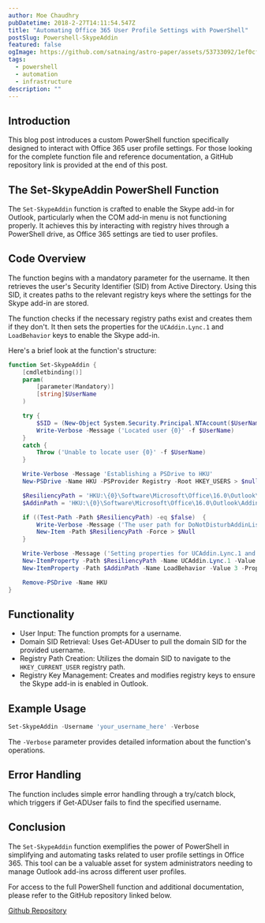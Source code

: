 ```yaml
---
author: Moe Chaudhry
pubDatetime: 2018-2-27T14:11:54.547Z
title: "Automating Office 365 User Profile Settings with PowerShell"
postSlug: Powershell-SkypeAddin
featured: false
ogImage: https://github.com/satnaing/astro-paper/assets/53733092/1ef0cf03-8137-4d67-ac81-84a032119e3a
tags:
  - powershell
  - automation
  - infrastructure
description: ""
---
```


## Introduction

This blog post introduces a custom PowerShell function specifically designed to interact with Office 365 user profile settings. For those looking for the complete function file and reference documentation, a GitHub repository link is provided at the end of this post.

## The Set-SkypeAddin PowerShell Function

The `Set-SkypeAddin` function is crafted to enable the Skype add-in for Outlook, particularly when the COM add-in menu is not functioning properly. It achieves this by interacting with registry hives through a PowerShell drive, as Office 365 settings are tied to user profiles.

## Code Overview

The function begins with a mandatory parameter for the username. It then retrieves the user's Security Identifier (SID) from Active Directory. Using this SID, it creates paths to the relevant registry keys where the settings for the Skype add-in are stored.

The function checks if the necessary registry paths exist and creates them if they don't. It then sets the properties for the `UCAddin.Lync.1` and `LoadBehavior` keys to enable the Skype add-in.

Here's a brief look at the function's structure:

```powershell
function Set-SkypeAddin {
    [cmdletbinding()]
    param(
        [parameter(Mandatory)]
        [string]$UserName
    )

    try {
        $SID = (New-Object System.Security.Principal.NTAccount($UserName)).Translate([System.Security.Principal.SecurityIdentifier]).value
        Write-Verbose -Message ('Located user {0}' -f $UserName)
    }
    catch {
        Throw ('Unable to locate user {0}' -f $UserName)
    }

    Write-Verbose -Message 'Establishing a PSDrive to HKU'
    New-PSDrive -Name HKU -PSProvider Registry -Root HKEY_USERS > $null

    $ResiliencyPath = 'HKU:\{0}\Software\Microsoft\Office\16.0\Outlook\Resiliency\DoNotDisturbAddinList' -f $SID
    $AddinPath = 'HKU:\{0}\Software\Microsoft\Office\16.0\Outlook\Addins\UCAddin.LyncAddin.1' -f $SID

    if ((Test-Path -Path $ResiliencyPath) -eq $false)  {
        Write-Verbose -Message ('The user path for DoNotDisturbAddinList does not exist for {0}; creating that path' -f $UserName)
        New-Item -Path $ResiliencyPath -Force > $Null
    }

    Write-Verbose -Message ('Setting properties for UCAddin.Lync.1 and LoadBehavior')
    New-ItemProperty -Path $ResiliencyPath -Name UCAddin.Lync.1 -Value 1 -PropertyType DWord -Force > $Null
    New-ItemProperty -Path $AddinPath -Name LoadBehavior -Value 3 -PropertyType DWord -Force > $Null

    Remove-PSDrive -Name HKU
}
```

## Functionality

- User Input: The function prompts for a username.
- Domain SID Retrieval: Uses Get-ADUser to pull the domain SID for the provided username.
- Registry Path Creation: Utilizes the domain SID to navigate to the `HKEY_CURRENT_USER` registry path.
- Registry Key Management: Creates and modifies registry keys to ensure the Skype add-in is enabled in Outlook.

## Example Usage

```powershell
Set-SkypeAddin -Username 'your_username_here' -Verbose
```

The `-Verbose` parameter provides detailed information about the function's operations.

## Error Handling

The function includes simple error handling through a try/catch block, which triggers if Get-ADUser fails to find the specified username.

## Conclusion

The `Set-SkypeAddin` function exemplifies the power of PowerShell in simplifying and automating tasks related to user profile settings in Office 365. This tool can be a valuable asset for system administrators needing to manage Outlook add-ins across different user profiles.

For access to the full PowerShell function and additional documentation, please refer to the GitHub repository linked below.

[Github Repository](https://github.com/Root-Shells/PowerShell-Scripts/blob/main/Set_SkypeAddin.ps1)
